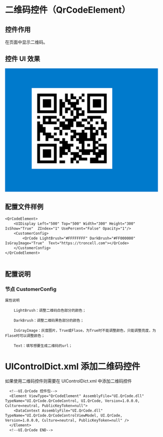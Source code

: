 # 二维码控件（QrCodeElement）

## 控件作用

在页面中显示二维码。

## 控件 UI 效果

![Placeholder](../images/QrCodeElement.png)

## 配置文件样例

```
<QrCodeElement>
	<UIDisplay Left="500" Top="500" Width="300" Height="300" IsShow="True"  ZIndex="1" UsePercent="False" Opacity="1"/>
	<CustomerConfig>
        <QrCode LightBrush="#FFFFFFFF" DarkBrush="#FF000000" IsGrayImage="True"  Text="https://troncell.com"></QrCode>
	</CustomerConfig>
</QrCodeElement>


```

## 配置说明

### 节点 CustomerConfig

    属性说明

        LightBrush：调整二维码白色部分的颜色；

        DarkBrush：调整二维码黑色部分的颜色；

        IsGrayImage：灰度图片，True或Flase，为True时不能调整颜色，只能调整亮度，为Flase时可以调整颜色；

        Text：填写想要生成二维码的url；

# UIControlDict.xml 添加二维码控件

如果使用二维码控件则需要在 UIControlDict.xml 中添加二维码控件

```
  <!--UI.QrCode 控件包-->
  <Element ViewType="QrCodeElement" AssemblyFile="UI.QrCode.dll" TypeName="UI.QrCode.QrCodeControl, UI.QrCode, Version=1.0.0.0, Culture=neutral, PublicKeyToken=null">
    <DataContext AssemblyFile="UI.QrCode.dll" TypeName="UI.QrCode.QrCodeControlViewModel, UI.QrCode, Version=1.0.0.0, Culture=neutral, PublicKeyToken=null" />
  </Element>
  <!--UI.QrCode END-->
```
